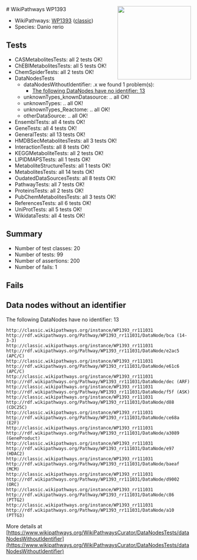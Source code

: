 <img style="float: right; width: 200px" src="https://upload.wikimedia.org/wikipedia/commons/thumb/8/83/Wplogo_with_text_500.png/640px-Wplogo_with_text_500.png" />
# WikiPathways WP1393

* WikiPathways: [WP1393](https://wikipathways.org/pathways/WP1393) ([classic](https://classic.wikipathways.org/instance/WP1393))
* Species: Danio rerio
## Tests
* CASMetabolitesTests: all 2 tests OK!
* ChEBIMetabolitesTests: all 5 tests OK!
* ChemSpiderTests: all 2 tests OK!
* DataNodesTests
    * dataNodesWithoutIdentifier: .x we found 1 problem(s):
        * [The following DataNodes have no identifier: 13](#8792c493)
    * unknownTypes_knownDatasource: .. all OK!
    * unknownTypes: .. all OK!
    * unknownTypes_Reactome: .. all OK!
    * otherDataSource: .. all OK!
* EnsemblTests: all 4 tests OK!
* GeneTests: all 4 tests OK!
* GeneralTests: all 13 tests OK!
* HMDBSecMetabolitesTests: all 3 tests OK!
* InteractionTests: all 8 tests OK!
* KEGGMetaboliteTests: all 2 tests OK!
* LIPIDMAPSTests: all 1 tests OK!
* MetaboliteStructureTests: all 1 tests OK!
* MetabolitesTests: all 14 tests OK!
* OudatedDataSourcesTests: all 8 tests OK!
* PathwayTests: all 7 tests OK!
* ProteinsTests: all 2 tests OK!
* PubChemMetabolitesTests: all 3 tests OK!
* ReferencesTests: all 6 tests OK!
* UniProtTests: all 5 tests OK!
* WikidataTests: all 4 tests OK!


## Summary

* Number of test classes: 20
* Number of tests: 99
* Number of assertions: 200
* Number of fails: 1

## Fails

<a name="8792c493" />

## Data nodes without an identifier

The following DataNodes have no identifier: 13
```
http://classic.wikipathways.org/instance/WP1393_rr111031 http://rdf.wikipathways.org/Pathway/WP1393_rr111031/DataNode/bca (14-3-3)
http://classic.wikipathways.org/instance/WP1393_rr111031 http://rdf.wikipathways.org/Pathway/WP1393_rr111031/DataNode/e2ac5 (APC/C)
http://classic.wikipathways.org/instance/WP1393_rr111031 http://rdf.wikipathways.org/Pathway/WP1393_rr111031/DataNode/e61c6 (APC/C)
http://classic.wikipathways.org/instance/WP1393_rr111031 http://rdf.wikipathways.org/Pathway/WP1393_rr111031/DataNode/dec (ARF)
http://classic.wikipathways.org/instance/WP1393_rr111031 http://rdf.wikipathways.org/Pathway/WP1393_rr111031/DataNode/f5f (ASK)
http://classic.wikipathways.org/instance/WP1393_rr111031 http://rdf.wikipathways.org/Pathway/WP1393_rr111031/DataNode/d88 (CDC25C)
http://classic.wikipathways.org/instance/WP1393_rr111031 http://rdf.wikipathways.org/Pathway/WP1393_rr111031/DataNode/ce68a (E2F)
http://classic.wikipathways.org/instance/WP1393_rr111031 http://rdf.wikipathways.org/Pathway/WP1393_rr111031/DataNode/a3089 (GeneProduct)
http://classic.wikipathways.org/instance/WP1393_rr111031 http://rdf.wikipathways.org/Pathway/WP1393_rr111031/DataNode/e97 (HDAC2)
http://classic.wikipathways.org/instance/WP1393_rr111031 http://rdf.wikipathways.org/Pathway/WP1393_rr111031/DataNode/baeaf (MCM)
http://classic.wikipathways.org/instance/WP1393_rr111031 http://rdf.wikipathways.org/Pathway/WP1393_rr111031/DataNode/d9002 (ORC)
http://classic.wikipathways.org/instance/WP1393_rr111031 http://rdf.wikipathways.org/Pathway/WP1393_rr111031/DataNode/c86 (PTTG2)
http://classic.wikipathways.org/instance/WP1393_rr111031 http://rdf.wikipathways.org/Pathway/WP1393_rr111031/DataNode/a10 (PTTG3)
```

More details at [https://www.wikipathways.org/WikiPathwaysCurator/DataNodesTests/dataNodesWithoutIdentifier](https://www.wikipathways.org/WikiPathwaysCurator/DataNodesTests/dataNodesWithoutIdentifier)

